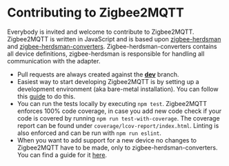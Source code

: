# Contributing to Zigbee2MQTT

Everybody is invited and welcome to contribute to Zigbee2MQTT. Zigbee2MQTT is written in JavaScript and is based upon [zigbee-herdsman](https://github.com/koenkk/zigbee-herdsman) and [zigbee-herdsman-converters](https://github.com/koenkk/zigbee-herdsman-converters). Zigbee-herdsman-converters contains all device definitions, zigbee-herdsman is responsible for handling all communication with the adapter.

-   Pull requests are always created against the [**dev**](https://github.com/Koenkk/zigbee2mqtt/tree/dev) branch.
-   Easiest way to start developing Zigbee2MQTT is by setting up a development environment (aka bare-metal installation). You can follow this [guide](https://www.zigbee2mqtt.io/guide/installation/01_linux.html) to do this.
-   You can run the tests locally by executing `npm test`. Zigbee2MQTT enforces 100% code coverage, in case you add new code check if your code is covered by running `npm run test-with-coverage`. The coverage report can be found under `coverage/lcov-report/index.html`. Linting is also enforced and can be run with `npm run eslint`.
-   When you want to add support for a new device no changes to Zigbee2MQTT have to be made, only to zigbee-herdsman-converters. You can find a guide for it [here](https://www.zigbee2mqtt.io/advanced/support-new-devices/01_support_new_devices.html).
